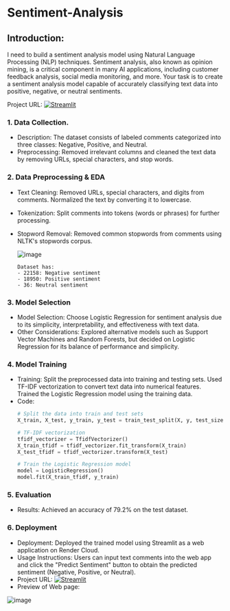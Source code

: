 # Sentiment-Analysis

## Introduction: 
I need to build a sentiment analysis model using Natural Language 
Processing (NLP) techniques. Sentiment analysis, also known as opinion mining, is a critical component in 
many AI applications, including customer feedback analysis, social media monitoring, and more. Your task 
is to create a sentiment analysis model capable of accurately classifying text data into positive, negative, 
or neutral sentiments.

Project URL:  [![Streamlit](https://img.shields.io/badge/Streamlit-%230077B5.svg?logo=streamlit&logoColor=white)](https://sentiment-analysis-r6k1.onrender.com)


### 1. Data Collection.
  - Description: The dataset consists of labeled comments categorized into three classes: Negative, Positive, and Neutral.
  - Preprocessing: Removed irrelevant columns and cleaned the text data by removing URLs, special characters, and stop words.

### 2. Data Preprocessing & EDA
- Text Cleaning: Removed URLs, special characters, and digits from comments. Normalized the text by converting it to lowercase.
- Tokenization: Split comments into tokens (words or phrases) for further processing.
- Stopword Removal: Removed common stopwords from comments using NLTK's stopwords corpus.
  
  ![image](https://github.com/Surendraprajapat18/Sentiment-Analysis/assets/97840357/e1f55af5-d71f-423a-a3d0-f2594d78d00e)

      Dataset has:
      - 22158: Negative sentiment
      - 18950: Positive sentiment
      - 36: Neutral sentiment


### 3. Model Selection
- Model Selection: Choose Logistic Regression for sentiment analysis due to its simplicity, interpretability, and effectiveness with text data.
- Other Considerations: Explored alternative models such as Support Vector Machines and Random Forests, but decided on Logistic Regression for its balance of performance and simplicity.

### 4. Model Training
  - Training: Split the preprocessed data into training and testing sets. Used TF-IDF vectorization to convert text data into numerical features. Trained the Logistic Regression model using the training data.
  - Code:
    ```python
    # Split the data into train and test sets
    X_train, X_test, y_train, y_test = train_test_split(X, y, test_size=0.3, random_state=30)
    
    # TF-IDF vectorization
    tfidf_vectorizer = TfidfVectorizer()
    X_train_tfidf = tfidf_vectorizer.fit_transform(X_train)
    X_test_tfidf = tfidf_vectorizer.transform(X_test)
    
    # Train the Logistic Regression model
    model = LogisticRegression()
    model.fit(X_train_tfidf, y_train)
    ```

### 5. Evaluation
- Results: Achieved an accuracy of 79.2% on the test dataset.

### 6. Deployment
- Deployment: Deployed the trained model using Streamlit as a web application on Render Cloud.
- Usage Instructions: Users can input text comments into the web app and click the "Predict Sentiment" button to obtain the predicted sentiment (Negative, Positive, or Neutral).
- Project URL:  [![Streamlit](https://img.shields.io/badge/Streamlit-%230077B5.svg?logo=streamlit&logoColor=white)](https://sentiment-analysis-r6k1.onrender.com)
- Preview of Web page:
  
![image](https://github.com/Surendraprajapat18/Sentiment-Analysis/assets/97840357/6dac67df-8266-43c7-ad34-537f5c17be6a)


